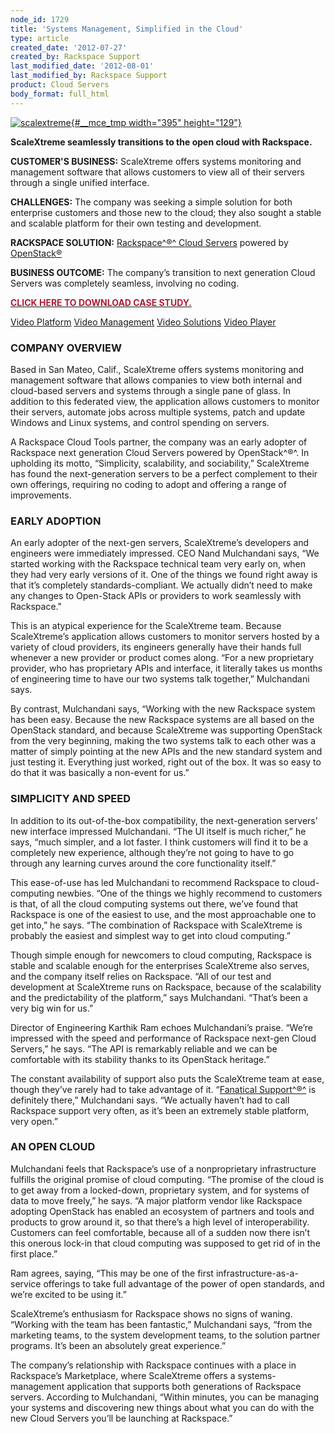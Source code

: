 ```yaml
---
node_id: 1729
title: 'Systems Management, Simplified in the Cloud'
type: article
created_date: '2012-07-27'
created_by: Rackspace Support
last_modified_date: '2012-08-01'
last_modified_by: Rackspace Support
product: Cloud Servers
body_format: full_html
---
```


[![scalextreme](http://c179631.r31.cf0.rackcdn.com/scalextreme.png){#__mce_tmp
width="395" height="129"}](http://www.scalextreme.com/)

**ScaleXtreme seamlessly transitions to the open cloud with Rackspace.**

**CUSTOMER'S BUSINESS:** ScaleXtreme offers systems monitoring and
management software that allows customers to view all of their servers
through a single unified interface.

**CHALLENGES:** The company was seeking a simple solution for both
enterprise customers and those new to the cloud; they also sought a
stable and scalable platform for their own testing and development.

**RACKSPACE SOLUTION:** [Rackspace^&reg;^ Cloud
Servers](http://www.rackspace.com/cloud/cloud_hosting_products/servers/)
powered by [OpenStack&reg;](http://www.openstack.org/)

**BUSINESS OUTCOME:** The company&rsquo;s transition to next generation Cloud
Servers was completely seamless, involving no coding.

[**<span style="color: #b01b36;">CLICK HERE TO DOWNLOAD CASE
STUDY.</span>**](http://c179631.r31.cf0.rackcdn.com/ScaleXtreme.pdf)




[Video
Platform](http://corp.kaltura.com/products/video-platform-features)
[Video
Management](http://corp.kaltura.com/Products/Features/Video-Management)
[Video Solutions](http://corp.kaltura.com/Video-Solutions) [Video
Player](http://corp.kaltura.com/Products/Features/Video-Player)
[](http://cdnbakmi.kaltura.com/p/941731/sp/94173100/thumbnail/entry_id/1_nmle4kxo/width/120/height/90/bgcolor/000000/type/2)
<span property="dc:description" content=""></span><span
property="media:title" content="ScaleXtremeFinalWEB"></span> <span
property="media:width" content="704"></span><span
property="media:height" content="396"></span> <span
property="media:type" content="application/x-shockwave-flash"></span>




### COMPANY OVERVIEW

Based in San Mateo, Calif., ScaleXtreme offers systems monitoring and
management software that allows companies to view both internal and
cloud-based servers and systems through a single pane of glass. In
addition to this federated view, the application allows customers to
monitor their servers, automate jobs across multiple systems, patch and
update Windows and Linux systems, and control spending on servers.

A Rackspace Cloud Tools partner, the company was an early adopter of
Rackspace next generation Cloud Servers powered by OpenStack^&reg;^. In
upholding its motto, &ldquo;Simplicity, scalability, and sociability,&rdquo;
ScaleXtreme has found the next-generation servers to be a perfect
complement to their own offerings, requiring no coding to adopt and
offering a range of improvements.

###

### EARLY ADOPTION

An early adopter of the next-gen servers, ScaleXtreme&rsquo;s developers and
engineers were immediately impressed. CEO Nand Mulchandani says, &ldquo;We
started working with the Rackspace technical team very early on, when
they had very early versions of it. One of the things we found right
away is that it&rsquo;s completely standards-compliant. We actually didn&rsquo;t
need to make any changes to Open-Stack APIs or providers to work
seamlessly with Rackspace."

This is an atypical experience for the ScaleXtreme team. Because
ScaleXtreme&rsquo;s application allows customers to monitor servers hosted by
a variety of cloud providers, its engineers generally have their hands
full whenever a new provider or product comes along. &ldquo;For a new
proprietary provider, who has proprietary APIs and interface, it
literally takes us months of engineering time to have our two systems
talk together,&rdquo; Mulchandani says.

By contrast, Mulchandani says, &ldquo;Working with the new Rackspace system
has been easy. Because the new Rackspace systems are all based on the
OpenStack standard, and because ScaleXtreme was supporting OpenStack
from the very beginning, making the two systems talk to each other was a
matter of simply pointing at the new APIs and the new standard system
and just testing it. Everything just worked, right out of the box. It
was so easy to do that it was basically a non-event for us.&rdquo;



### SIMPLICITY AND SPEED

In addition to its out-of-the-box compatibility, the next-generation
servers&rsquo; new interface impressed Mulchandani. &ldquo;The UI itself is much
richer,&rdquo; he says, &ldquo;much simpler, and a lot faster. I think customers
will find it to be a completely new experience, although they&rsquo;re not
going to have to go through any learning curves around the core
functionality itself.&rdquo;

This ease-of-use has led Mulchandani to recommend Rackspace to
cloud-computing newbies. &ldquo;One of the things we highly recommend to
customers is that, of all the cloud computing systems out there, we&rsquo;ve
found that Rackspace is one of the easiest to use, and the most
approachable one to get into,&rdquo; he says. &ldquo;The combination of Rackspace
with ScaleXtreme is probably the easiest and simplest way to get into
cloud computing.&rdquo;

Though simple enough for newcomers to cloud computing, Rackspace is
stable and scalable enough for the enterprises ScaleXtreme also serves,
and the company itself relies on Rackspace. &ldquo;All of our test and
development at ScaleXtreme runs on Rackspace, because of the scalability
and the predictability of the platform,&rdquo; says Mulchandani. &ldquo;That&rsquo;s been
a very big win for us.&rdquo;

Director of Engineering Karthik Ram echoes Mulchandani&rsquo;s praise. &ldquo;We&rsquo;re
impressed with the speed and performance of Rackspace next-gen Cloud
Servers,&rdquo; he says. &ldquo;The API is remarkably reliable and we can be
comfortable with its stability thanks to its OpenStack heritage.&rdquo;

The constant availability of support also puts the ScaleXtreme team at
ease, though they&rsquo;ve rarely had to take advantage of it. &ldquo;[Fanatical
Support^&reg;^](http://www.rackspace.com/whyrackspace/support/) is
definitely there,&rdquo; Mulchandani says. &ldquo;We actually haven&rsquo;t had to call
Rackspace support very often, as it&rsquo;s been an extremely stable platform,
very open.&rdquo;



### AN OPEN CLOUD

Mulchandani feels that Rackspace&rsquo;s use of a nonproprietary
infrastructure fulfills the original promise of cloud computing. &ldquo;The
promise of the cloud is to get away from a locked-down, proprietary
system, and for systems of data to move freely,&rdquo; he says. &ldquo;A major
platform vendor like Rackspace adopting OpenStack has enabled an
ecosystem of partners and tools and products to grow around it, so that
there&rsquo;s a high level of interoperability. Customers can feel
comfortable, because all of a sudden now there isn&rsquo;t this onerous
lock-in that cloud computing was supposed to get rid of in the first
place.&rdquo;

Ram agrees, saying, &ldquo;This may be one of the first
infrastructure-as-a-service offerings to take full advantage of the
power of open standards, and we&rsquo;re excited to be using it.&rdquo;

ScaleXtreme&rsquo;s enthusiasm for Rackspace shows no signs of waning.
&ldquo;Working with the team has been fantastic,&rdquo; Mulchandani says, &ldquo;from the
marketing teams, to the system development teams, to the solution
partner programs. It&rsquo;s been an absolutely great experience.&rdquo;

The company&rsquo;s relationship with Rackspace continues with a place in
Rackspace&rsquo;s Marketplace, where ScaleXtreme offers a systems-management
application that supports both generations of Rackspace servers.
According to Mulchandani, &ldquo;Within minutes, you can be managing your
systems and discovering new things about what you can do with the new
Cloud Servers you&rsquo;ll be launching at Rackspace.&rdquo;

